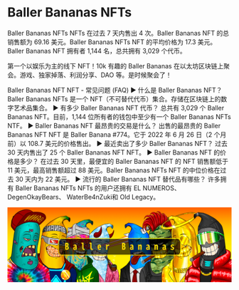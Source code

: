 # Baller Bananas NFTs

Baller Bananas NFTs NFTs 在过去 7 天内售出 4 次。Baller Bananas NFT 的总销售额为 69.16 美元。Baller Bananas NFTs NFT 的平均价格为 17.3 美元。Baller Bananas NFT 拥有者 1,144 名，总共拥有 3,029 个代币。

第一个以娱乐为主的线下 NFT！10k 有趣的 Baller Bananas 在以太坊区块链上聚会。游戏、独家掉落、利润分享、DAO 等。是时候聚会了！

Baller Bananas NFT NFT - 常见问题 (FAQ)
▶ 什么是 Baller Bananas NFT？
Baller Bananas NFTs 是一个 NFT（不可替代代币）集合。存储在区块链上的数字艺术品集合。
▶ 有多少 Baller Bananas NFT 代币？
总共有 3,029 个 Baller Bananas NFT。目前，1,144 位所有者的钱包中至少有一个 Baller Bananas NFTs NTF。
▶ Baller Bananas NFT 最昂贵的交易是什么？
出售的最昂贵的 Baller Bananas NFT NFT 是 Baller Banana #774。它于 2022 年 6 月 26 日（2 个月前）以 108.7 美元的价格售出。
▶ 最近卖出了多少 Baller Bananas NFT？
过去 30 天内售出了 25 个 Baller Bananas NFT NFT。
▶ Baller Bananas NFT 的价格是多少？
在过去 30 天里，最便宜的 Baller Bananas NFT 的 NFT 销售额低于 11 美元，最高销售额超过 88 美元。Baller Bananas NFTs NFT 的中位价格在过去 30 天内为 22 美元。
▶ 流行的 Baller Bananas NFT 替代品有哪些？
许多拥有 Baller Bananas NFTs NFTs 的用户还拥有 EL NUMEROS、 DegenOkayBears、 WaterBe4nZuki和 Old Legacy。

![nft](unnamed.png)
